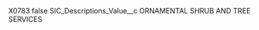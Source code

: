 <?xml version="1.0" encoding="UTF-8"?>
<CustomMetadata xmlns="http://soap.sforce.com/2006/04/metadata" xmlns:xsi="http://www.w3.org/2001/XMLSchema-instance" xmlns:xsd="http://www.w3.org/2001/XMLSchema">
    <label>X0783</label>
    <protected>false</protected>
    <values>
        <field>SIC_Descriptions_Value__c</field>
        <value xsi:type="xsd:string">ORNAMENTAL SHRUB AND TREE SERVICES</value>
    </values>
</CustomMetadata>

